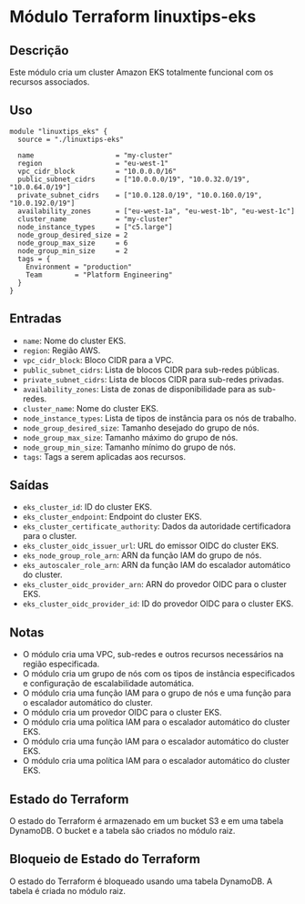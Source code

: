 # Módulo Terraform linuxtips-eks

## Descrição

Este módulo cria um cluster Amazon EKS totalmente funcional com os recursos associados.

## Uso

```hcl
module "linuxtips_eks" {
  source = "./linuxtips-eks"

  name                    = "my-cluster"
  region                  = "eu-west-1"
  vpc_cidr_block          = "10.0.0.0/16"
  public_subnet_cidrs     = ["10.0.0.0/19", "10.0.32.0/19", "10.0.64.0/19"]
  private_subnet_cidrs    = ["10.0.128.0/19", "10.0.160.0/19", "10.0.192.0/19"]
  availability_zones      = ["eu-west-1a", "eu-west-1b", "eu-west-1c"]
  cluster_name            = "my-cluster"
  node_instance_types     = ["c5.large"]
  node_group_desired_size = 2
  node_group_max_size     = 6
  node_group_min_size     = 2
  tags = {
    Environment = "production"
    Team        = "Platform Engineering"
  }
}
```

## Entradas

- `name`: Nome do cluster EKS.
- `region`: Região AWS.
- `vpc_cidr_block`: Bloco CIDR para a VPC.
- `public_subnet_cidrs`: Lista de blocos CIDR para sub-redes públicas.
- `private_subnet_cidrs`: Lista de blocos CIDR para sub-redes privadas.
- `availability_zones`: Lista de zonas de disponibilidade para as sub-redes.
- `cluster_name`: Nome do cluster EKS.
- `node_instance_types`: Lista de tipos de instância para os nós de trabalho.
- `node_group_desired_size`: Tamanho desejado do grupo de nós.
- `node_group_max_size`: Tamanho máximo do grupo de nós.
- `node_group_min_size`: Tamanho mínimo do grupo de nós.
- `tags`: Tags a serem aplicadas aos recursos.

## Saídas

- `eks_cluster_id`: ID do cluster EKS.
- `eks_cluster_endpoint`: Endpoint do cluster EKS.
- `eks_cluster_certificate_authority`: Dados da autoridade certificadora para o cluster.
- `eks_cluster_oidc_issuer_url`: URL do emissor OIDC do cluster EKS.
- `eks_node_group_role_arn`: ARN da função IAM do grupo de nós.
- `eks_autoscaler_role_arn`: ARN da função IAM do escalador automático do cluster.
- `eks_cluster_oidc_provider_arn`: ARN do provedor OIDC para o cluster EKS.
- `eks_cluster_oidc_provider_id`: ID do provedor OIDC para o cluster EKS.

## Notas

- O módulo cria uma VPC, sub-redes e outros recursos necessários na região especificada.
- O módulo cria um grupo de nós com os tipos de instância especificados e configuração de escalabilidade automática.
- O módulo cria uma função IAM para o grupo de nós e uma função para o escalador automático do cluster.
- O módulo cria um provedor OIDC para o cluster EKS.
- O módulo cria uma política IAM para o escalador automático do cluster EKS.
- O módulo cria uma função IAM para o escalador automático do cluster EKS.
- O módulo cria uma política IAM para o escalador automático do cluster EKS.

## Estado do Terraform

O estado do Terraform é armazenado em um bucket S3 e em uma tabela DynamoDB. O bucket e a tabela são criados no módulo raiz.

## Bloqueio de Estado do Terraform

O estado do Terraform é bloqueado usando uma tabela DynamoDB. A tabela é criada no módulo raiz.

